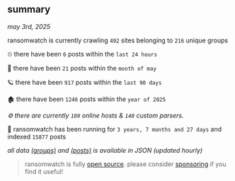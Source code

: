 
## summary
_may 3rd, 2025_

ransomwatch is currently crawling `492` sites belonging to `216` unique groups

⏲ there have been `6` posts within the `last 24 hours`

🦈 there have been `21` posts within the `month of may`

🪐 there have been `917` posts within the `last 90 days`

🏚 there have been `1246` posts within the `year of 2025`

_⚙️ there are currently `109` online hosts & `140` custom parsers._

🦕 ransomwatch has been running for `3 years, 7 months and 27 days` and indexed `15877` posts

_all data  [(groups)](http://ransomwhat.telemetry.ltd/groups) and [(posts)](http://ransomwhat.telemetry.ltd/posts) is available in JSON (updated hourly)_

> ransomwatch is fully [open source](https://github.com/joshhighet/ransomwatch#ransomwatch--). please consider [sponsoring](https://github.com/sponsors/joshhighet) if you find it useful!
